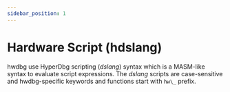 ```yaml
---
sidebar_position: 1
---
```


# Hardware Script (hdslang)

hwdbg use HyperDbg scripting (*dslang*) syntax which is a MASM-like syntax to evaluate script expressions. The *dslang* scripts are case-sensitive and hwdbg-specific keywords and functions start with `hw\_` prefix.